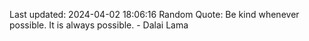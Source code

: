 Last updated: 2024-04-02 18:06:16
Random Quote: Be kind whenever possible. It is always possible. - Dalai Lama